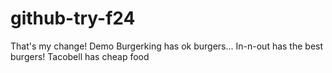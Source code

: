 # github-try-f24
That's my change!
Demo
Burgerking has ok burgers...
In-n-out has the best burgers!
Tacobell has cheap food